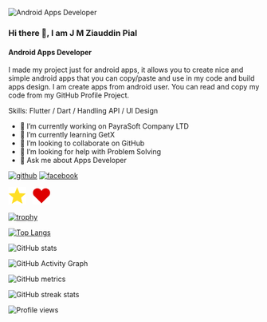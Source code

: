 ![Android Apps Developer](https://avatars.githubusercontent.com/u/93464440?v=4)
### Hi there 👋, I am J M  Ziauddin Pial
#### Android Apps Developer


I made my project just for android apps, it allows you to create nice and simple android apps that you can copy/paste and use in my code and build apps design. I am create apps from android user. You can read and copy my code from my GitHub Profile Project.

Skills: Flutter / Dart  / Handling API / Ul Design  

- 🔭 I’m currently working on PayraSoft Company LTD 
- 🌱 I’m currently learning GetX 
- 👯 I’m looking to collaborate on GitHub 
- 🤔 I’m looking for help with Problem Solving  
- 💬 Ask me about Apps Developer 


[<img src='https://cdn.jsdelivr.net/npm/simple-icons@3.0.1/icons/github.svg' alt='github' height='40'>](https://github.com/ziauddinpial01)  [<img src='https://cdn.jsdelivr.net/npm/simple-icons@3.0.1/icons/facebook.svg' alt='facebook' height='40'>](https://www.facebook.com/https://www.facebook.com/profile.php?id=100039967334459)  

<a href='https://stars.github.com/'><img src='https://raw.githubusercontent.com/acervenky/animated-github-badges/master/assets/starbadge.gif' width='35' height='35'></a> <a href='https://docs.github.com/en/github/supporting-the-open-source-community-with-github-sponsors'><img src='https://raw.githubusercontent.com/acervenky/animated-github-badges/master/assets/sponsorbadge.gif' width='35' height='35'></a> 

[![trophy](https://github-profile-trophy.vercel.app/?username=ziauddinpial01)](https://github.com/ryo-ma/github-profile-trophy)

[![Top Langs](https://github-readme-stats.vercel.app/api/top-langs/?username=ziauddinpial01)](https://github.com/anuraghazra/github-readme-stats)

![GitHub stats](https://github-readme-stats.vercel.app/api?username=ziauddinpial01&show_icons=true)  

![GitHub Activity Graph](https://activity-graph.herokuapp.com/graph?username=ziauddinpial01)  

![GitHub metrics](https://metrics.lecoq.io/ziauddinpial01)  

![GitHub streak stats](https://github-readme-streak-stats.herokuapp.com/?user=ziauddinpial01)  

![Profile views](https://gpvc.arturio.dev/ziauddinpial01)  
